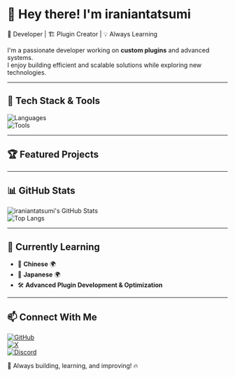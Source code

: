 # 👋 Hey there! I'm iraniantatsumi

🚀 Developer | 🏗️ Plugin Creator | 💡 Always Learning  

I'm a passionate developer working on **custom plugins** and advanced systems.  
I enjoy building efficient and scalable solutions while exploring new technologies.  

---

## 🔧 Tech Stack & Tools  
![Languages](https://skillicons.dev/icons?i=php,js,ts,python,html,css)  
![Tools](https://skillicons.dev/icons?i=phpstorm,git,github,vscode)  

---

## 🏆 Featured Projects  

---

## 📊 GitHub Stats  
![iraniantatsumi's GitHub Stats](https://github-readme-stats.vercel.app/api?username=iraniantatsumi&show_icons=true&theme=radical)  
![Top Langs](https://github-readme-stats.vercel.app/api/top-langs/?username=iraniantatsumi&layout=compact&theme=radical)  

---

## 🎯 Currently Learning  
- 📘 **Chinese** 🌍
- 📘 **Japanese** 🌍  
- 🛠️ **Advanced Plugin Development & Optimization**  

---

## 📫 Connect With Me  
[![GitHub](https://img.shields.io/badge/-GitHub-181717?style=flat&logo=github)](https://github.com/iraniantatsumi)  
[![X](https://img.shields.io/badge/-X-000000?style=flat&logo=x&logoColor=white)](https://x.com/iraniantatsumi)  
[![Discord](https://img.shields.io/badge/-Discord-5865F2?style=flat&logo=discord&logoColor=white)](https://discord.gg/yourserver)  

🚀 Always building, learning, and improving! 🔥  
